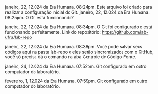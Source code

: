 janeiro, 22, 12.024 da Era Humana. 08:24pm. Este arquivo foi criado para realizar a configuração inicial do Git. 
janeiro, 22, 12.024 da Era Humana. 08:25pm. O Git está funcionando?

janeiro, 22, 12.024 da Era Humana. 08:34pm. O Git foi configurado e está funcionando perfeitamente. 
Link do repositório: https://github.com/lab-ufra/lab-repo

janeiro, 22, 12.024 da Era Humana. 08:38pm. Você pode salvar seus códigos aqui na pasta lab-repo e eles serão sincromizados com o GitHub, você só precisa dá o comando na aba Controle de Código-Fonte.

janeiro, 24, 12.024 da Era Humana. 07:52pm. Git configurado em outro computador do laboratório.

fevereiro, 1, 12.024 da Era Humana. 07:59pm. Git configurado em outro computador do laboratório.